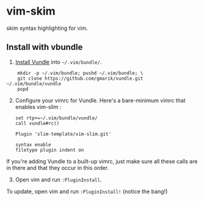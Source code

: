 vim-skim
===

skim syntax highlighting for vim.



Install with vbundle
--------------------

1. [Install Vundle] into `~/.vim/bundle/`.

[Install Vundle]: https://github.com/gmarik/vundle#quick-start

        mkdir -p ~/.vim/bundle; pushd ~/.vim/bundle; \
        git clone https://github.com/gmarik/vundle.git ~/.vim/bundle/vundle
        popd

2. Configure your vimrc for Vundle. Here's a bare-minimum vimrc that enables vim-slim :


    ```vim
    set rtp+=~/.vim/bundle/vundle/
    call vundle#rc()

    Plugin 'slim-template/vim-slim.git'

    syntax enable
    filetype plugin indent on
    ```

If you're adding Vundle to a built-up vimrc, just make sure all these calls
   are in there and that they occur in this order.

3. Open vim and run `:PluginInstall`.

To update, open vim and run `:PluginInstall!` (notice the bang!)

